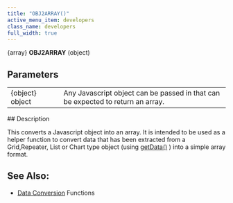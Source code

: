 ```yaml
---
title: "OBJ2ARRAY()"
active_menu_item: developers
class_name: developers
full_width: true
---
```



{array} **OBJ2ARRAY** (object)

## Parameters

<table>
<tr>
<td width="104">
{object} object

</td>
<td width="26">
</td>
<td width="750">
Any Javascript object can be passed in that can be expected to return an array.

</td>
</tr>
</table>
## Description

This converts a Javascript object into an array. It is intended to be used as a helper function to convert data that has been extracted from a Grid,Repeater, List or Chart type object (using [getData()](../widget-data-state-manipulation/getdata) ) into a simple array format.

## See Also:

 - [Data Conversion]() Functions

